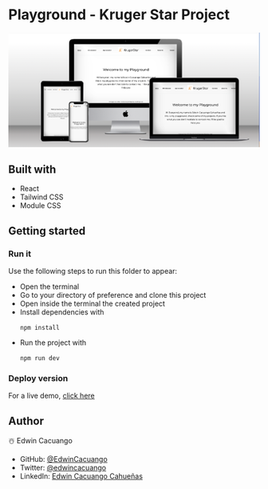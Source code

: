 # Playground - Kruger Star Project
![Image with website view in all device sizes](./public/screenshoot.png)
## Built with
- React
- Tailwind CSS
- Module CSS

## Getting started
### Run it
Use the following steps to run this folder to appear:
- Open the terminal 
- Go to your directory of preference and clone this project
- Open inside the terminal the created project
- Install dependencies with 
    ~~~
    npm install
    ~~~
- Run the project with 
    ~~~
    npm run dev
    ~~~

### Deploy version
For a live demo, [click here](https://playground-ecru-ten.vercel.app) 

## Author
☃️ Edwin Cacuango
- GitHub: [@EdwinCacuango](https://github.com/EdwinCacuango)
- Twitter: [@edwincacuango](https://twitter.com/edwincacuango)
- LinkedIn: [Edwin Cacuango Cahueñas](https://www.linkedin.com/in/edwin-cacuango-cahuenas/)
